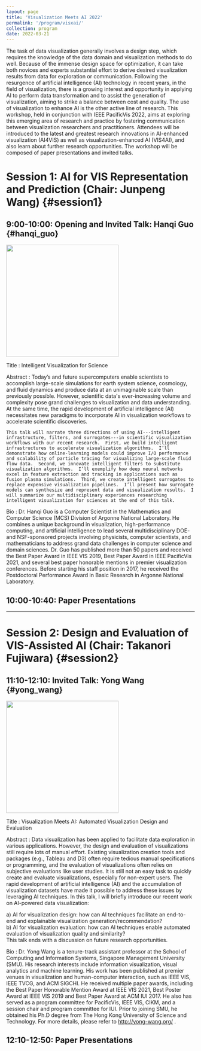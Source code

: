 ```yaml
---
layout: page
title: 'Visualization Meets AI 2022'
permalink: '/program/visxai/'
collection: program
date: 2022-03-21
---
```


The task of data visualization generally involves a design step, which requires the knowledge of the data domain and visualization methods to do well. Because of the immense design space for optimization, it can take both novices and experts substantial effort to derive desired visualization results from data for exploration or communication. Following the resurgence of artificial intelligence (AI) technology in recent years, in the field of visualization, there is a growing interest and opportunity in applying AI to perform data transformation and to assist the generation of visualization, aiming to strike a balance between cost and quality. The use of visualization to enhance AI is the other active line of research. This workshop, held in conjunction with IEEE PacificVis 2022, aims at exploring this emerging area of research and practice by fostering communication between visualization researchers and practitioners. Attendees will be introduced to the latest and greatest research innovations in AI-enhanced visualization (AI4VIS) as well as visualization-enhanced AI (VIS4AI), and also learn about further research opportunities. The workshop will be composed of paper presentations and invited talks.

# Session 1: AI for VIS Representation and Prediction (Chair: Junpeng Wang) {#session1}

## 9:00-10:00: Opening and Invited Talk: Hanqi Guo {#hanqi_guo}

<img src="{{ site.baseurl }}/assets/images/visxai/Hanqi_Guo.png" width="300" height="300" />

Title
: Intelligent Visualization for Science

Abstract
: Today’s and future supercomputers enable scientists to accomplish large-scale simulations for earth system science, cosmology, and fluid dynamics and produce data at an unimaginable scale than previously possible.  However, scientific data's ever-increasing volume and complexity pose grand challenges to visualization and data understanding.  At the same time, the rapid development of artificial intelligence (AI) necessitates new paradigms to incorporate AI in visualization workflows to accelerate scientific discoveries.  

    This talk will narrate three directions of using AI---intelligent infrastructure, filters, and surrogates---in scientific visualization workflows with our recent research.  First, we build intelligent infrastructures to accelerate visualization algorithms.  I’ll demonstrate how online-learning models could improve I/O performance and scalability of particle tracing for visualizing large-scale fluid flow data.  Second, we innovate intelligent filters to substitute visualization algorithms.  I’ll exemplify how deep neural networks excel in feature extraction and tracking in applications such as fusion plasma simulations.  Third, we create intelligent surrogates to replace expensive visualization pipelines.  I’ll present how surrogate models can synthesize and represent data and visualization results.  I will summarize our multidisciplinary experiences researching intelligent visualization for sciences at the end of this talk. 

Bio
: Dr. Hanqi Guo is a Computer Scientist in the Mathematics and Computer Science (MCS) Division of Argonne National Laboratory.  He combines a unique background in visualization, high-performance computing, and artificial intelligence to lead several multidisciplinary DOE- and NSF-sponsored projects involving physicists, computer scientists, and mathematicians to address grand data challenges in computer science and domain sciences.  Dr. Guo has published more than 50 papers and received the Best Paper Award in IEEE VIS 2019, Best Paper Award in IEEE PacificVis 2021, and several best paper honorable mentions in premier visualization conferences.  Before starting his staff position in 2017, he received the Postdoctoral Performance Award in Basic Research in Argonne National Laboratory.



## 10:00-10:40: Paper Presentations

<paper data-paper_id="4033"></paper>

<paper data-paper_id="6403"></paper>


---
# Session 2: Design and Evaluation of VIS-Assisted AI (Chair: Takanori Fujiwara) {#session2}

## 11:10-12:10: Invited Talk: Yong Wang {#yong_wang}

<img src="{{ site.baseurl }}/assets/images/visxai/Yong_Wang.jpg" width="300" height="300" />

Title
: Visualization Meets AI: Automated Visualization Design and Evaluation

Abstract
: Data visualization has been applied to facilitate data exploration in various applications. However, the design and evaluation of visualizations still require lots of manual effort. Existing visualization creation tools and packages (e.g., Tableau and D3) often require tedious manual specifications or programming, and the evaluation of visualizations often relies on subjective evaluations like user studies. It is still not an easy task to quickly create and evaluate visualizations, especially for non-expert users. The rapid development of artificial intelligence (AI) and the accumulation of visualization datasets have made it possible to address these issues by leveraging AI techniques. In this talk, I will briefly introduce our recent work on AI-powered data visualization:

  a) AI for visualization design: how can AI techniques facilitate an end-to-end and explainable visualization generation/recommendation?<br/>
  b) AI for visualization evaluation: how can AI techniques enable automated evaluation of visualization quality and similarity?<br/>
  This talk ends with a discussion on future research opportunities.

Bio
: Dr. Yong Wang is a tenure-track assistant professor at the School of Computing and Information Systems, Singapore Management University (SMU). His research interests include information visualization, visual analytics and machine learning. His work has been published at premier venues in visualization and human-computer interaction, such as IEEE VIS, IEEE TVCG, and ACM SIGCHI. He received multiple paper awards, including the Best Paper Honorable Mention Award at IEEE VIS 2021, Best Poster Award at IEEE VIS 2019 and Best Paper Award at ACM IUI 2017. He also has served as a program committee for PacificVis, IEEE VIS, CIKM, and a session chair and program committee for IUI. Prior to joining SMU, he obtained his Ph.D degree from The Hong Kong University of Science and Technology. For more details, please refer to http://yong-wang.org/ .


## 12:10-12:50: Paper Presentations

<paper data-paper_id="9591"></paper>

<paper data-paper_id="5160"></paper>

<script src="https://unpkg.com/vue@3"></script>
<script type="text/javascript" src="/pvis2022/assets/javascripts/accepted.json.js"></script>
<script type="text/javascript" src="/pvis2022/assets/javascripts/preview.json.js"></script>
<script type="text/javascript" src="/pvis2022/assets/javascripts/accepted.js"></script>
